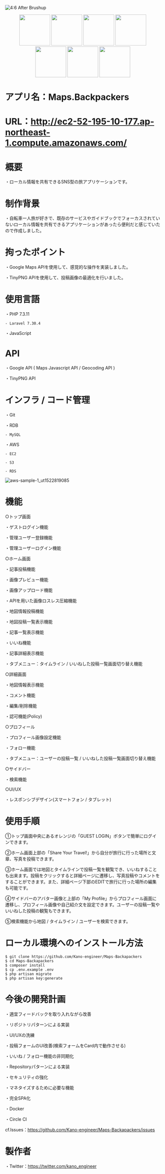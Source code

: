 ![4:6 After Brushup](https://user-images.githubusercontent.com/71540533/113684853-975a3e00-9700-11eb-8162-a446781bed5d.gif)


<p align="center">
  <a href="https://laravel.com"><img src="https://user-images.githubusercontent.com/71540533/111902059-cd4fbf00-8a7e-11eb-851b-f2ffff37f3f1.png" height="100px;" /></a>
<!--   <a href="https://vuejs.org/index.html"><img src="https://user-images.githubusercontent.com/71540533/111902057-cc1e9200-8a7e-11eb-8878-38ecf9b89daf.png" height="100px;" /></a> -->
  <a href="https://console.cloud.google.com/apis/library?hl=ja&pli=1&project=maps-301303&folder=&organizationId=&rif_reserveds"><img src="https://user-images.githubusercontent.com/71540533/111902297-37b52f00-8a80-11eb-88ec-b3c7d98ab01e.png" height="100px;" /></a>
  <a href="https://tinypng.com/developers"><img src="https://user-images.githubusercontent.com/71540533/115167113-34e64200-a0f1-11eb-8be9-6081ac728b78.png" height="100px;" /></a>
  <a href="https://pusher.com/channels?campaignid=916184871&utm_source=adwords&utm_medium=cpc&utm_campaign=Brand_Pusher_Exact&utm_term=pusher%20api&utm_creative=264982473776&gclid=Cj0KCQjw3duCBhCAARIsAJeFyPVYHAebhDkuoH2xAOXBdB1fHou4JHfQ40-PsQGTVIo-Mi_2fYLcGcAaAnIJEALw_wcB"><img src="https://user-images.githubusercontent.com/71540533/111903081-d1321000-8a83-11eb-9406-97ff49477d6a.png" height="100px;" /></a>
  <a href="https://git-scm.com/"><img src="https://user-images.githubusercontent.com/71540533/111902546-5831b900-8a81-11eb-8bc5-648841923e35.png" height="100px;" /></a>
  <a href="https://www.mysql.com/"><img src="https://user-images.githubusercontent.com/71540533/111902721-20774100-8a82-11eb-9183-8c8c38012c75.png" height="100px;" /></a>
  <a href="https://aws.amazon.com/?nc1=h_ls"><img src="https://user-images.githubusercontent.com/71540533/111902063-cde85580-8a7e-11eb-8b8c-6b1f7e02c2e3.jpg" height="100px;" /></a>
</p>

# アプリ名：Maps.Backpackers

# URL：http://ec2-52-195-10-177.ap-northeast-1.compute.amazonaws.com/

# 概要

・ローカル情報を共有できるSNS型の旅アプリケーションです。

# 制作背景

・自転車一人旅が好きで、既存のサービスやガイドブックでフォーカスされていないローカル情報を共有できるアプリケーションがあったら便利だと感じていたので作成しました。

# 拘ったポイント

・Google Maps APIを使用して、感覚的な操作を実装しました。

・TinyPNG APIを使用して、投稿画像の最適化を行いました。

# 使用言語

・PHP 7.3.11

    - Laravel 7.30.4

・JavaScript

# API 

・Google API ( Maps Javascript API / Geocoding API )

・TinyPNG API

# インフラ / コード管理

・Git

・RDB

    - MySQL

・AWS

    - EC2
    
    - S3
    
    - RDS
![aws-sample-1_ut1522819085](https://user-images.githubusercontent.com/71540533/109102044-579c5000-776b-11eb-9e0b-e3afb6f0e42e.png)

# 機能

○トップ画面

・ゲストログイン機能

・管理ユーザー登録機能

・管理ユーザーログイン機能

○ホーム画面

・記事投稿機能

・画像プレビュー機能

・画像アップロード機能

・APIを用いた画像ロスレス圧縮機能

・地図情報投稿機能

・地図投稿一覧表示機能

・記事一覧表示機能

・いいね機能

・記事詳細表示機能 

・タブメニュー：タイムライン / いいねした投稿一覧画面切り替え機能

○詳細画面

・地図情報表示機能 

・コメント機能

・編集/削除機能

・認可機能(Policy)

○プロフィール

・プロフィール画像設定機能

・フォロー機能

・タブメニュー：ユーザーの投稿一覧 / いいねした投稿一覧画面切り替え機能

○サイドバー

・検索機能

○UI/UX

・レスポンシブデザイン(スマートフォン / タブレット)

# 使用手順
①トップ画面中央にあるオレンジの「GUEST LOGIN」ボタンで簡単にログインできます。

②ホーム画面上部の「Share Your Travel!」から自分が旅行に行った場所と文章、写真を投稿できます。

③ホーム画面では地図とタイムラインで投稿一覧を観覧でき、いいねすることも出来ます。投稿をクリックすると詳細ページに遷移し、写真投稿やコメントをすることができます。また、詳細ページ下部のEDITで旅行に行った場所の編集も可能です。

④サイドバーのアバター画像と上部の「My Profile」からプロフィール画面に遷移し、プロフィール画像や自己紹介文を設定できます。ユーザーの投稿一覧やいいねした投稿の観覧もできます。

⑤検索機能から地図 / タイムライン / ユーザーを検索できます。

# ローカル環境へのインストール方法

    $ git clone https://github.com/Kano-engineer/Maps-Backapackers
    $ cd Maps-Backapackers
    $ composer install
    $ cp .env.example .env
    $ php artisan migrate
    $ php artisan key:generate

# 今後の開発計画

・適宜フィードバックを取り入れながら改善

・リポジトリパターンによる実装

・UI/UXの洗練

・投稿フォームのUI改善(検索フォームをCard内で動作させる)

・いいね / フォロー機能の非同期化

・Repositoryパターンによる実装

・セキュリティの強化

・マネタイズするために必要な機能

・完全SPA化

・Docker

・Circle CI

cf.Issues：https://github.com/Kano-engineer/Maps-Backapackers/issues

# 製作者

・Twitter：https://twitter.com/kano_engineer
